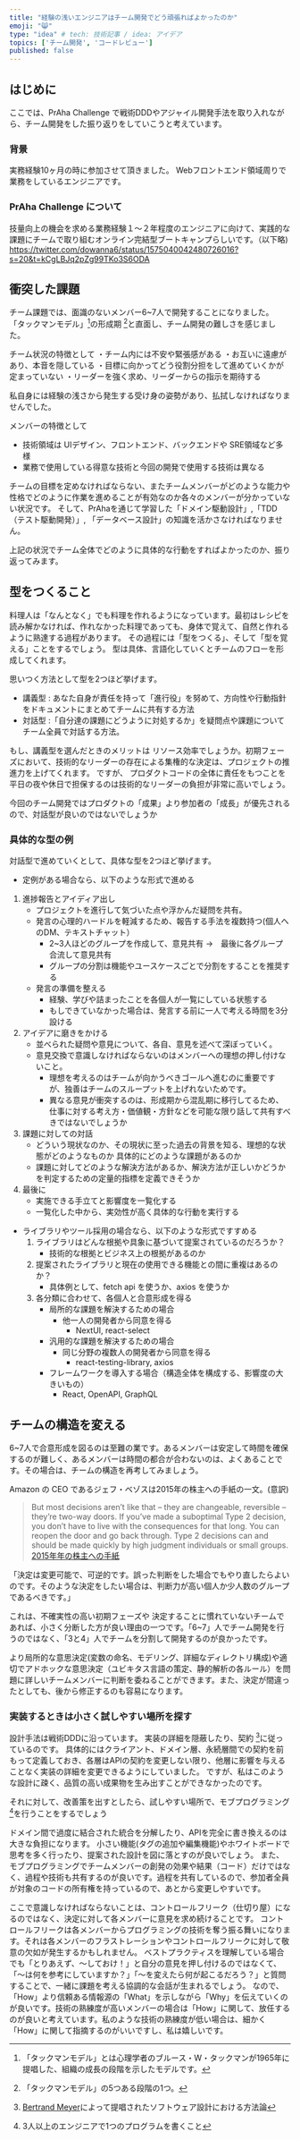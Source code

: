 ```yaml
---
title: "経験の浅いエンジニアはチーム開発でどう頑張ればよかったのか"
emoji: "😸"
type: "idea" # tech: 技術記事 / idea: アイデア
topics: ['チーム開発', 'コードレビュー']
published: false
---
```

## はじめに
ここでは、PrAha Challenge で戦術DDDやアジャイル開発手法を取り入れながら、チーム開発をした振り返りをしていこうと考えています。

### 背景
実務経験10ヶ月の時に参加させて頂きました。 Webフロントエンド領域周りで業務をしているエンジニアです。

### PrAha Challenge について
技量向上の機会を求める業務経験１〜２年程度のエンジニアに向けて、実践的な課題にチームで取り組むオンライン完結型ブートキャンプらしいです。（以下略)
https://twitter.com/dowanna6/status/1575040042480726016?s=20&t=kCgLBJq2pZg99TKo3S6ODA

## 衝突した課題 
チーム課題では、面識のないメンバー6~7人で開発することになりました。
「タックマンモデル」[^1]の形成期 [^2]と直面し、チーム開発の難しさを感じました。

チーム状況の特徴として
・チーム内には不安や緊張感がある
・お互いに遠慮があり、本音を隠している
・目標に向かってどう役割分担をして進めていくかが定まっていない
・リーダーを強く求め、リーダーからの指示を期待する

私自身には経験の浅さから発生する受け身の姿勢があり、払拭しなければなりませんでした。

メンバーの特徴として
- 技術領域は UIデザイン、フロントエンド、バックエンドや SRE領域など多様
- 業務で使用している得意な技術と今回の開発で使用する技術は異なる

チームの目標を定めなければならない、またチームメンバーがどのような能力や性格でどのように作業を進めることが有効なのか各々のメンバーが分かっていない状況です。
そして、PrAhaを通じて学習した「ドメイン駆動設計」,「TDD（テスト駆動開発）」, 「データベース設計」の知識を活かさなければなりません。

上記の状況でチーム全体でどのように具体的な行動をすればよかったのか、振り返ってみます。

## 型をつくること 
料理人は「なんとなく」でも料理を作れるようになっています。最初はレシピを読み解かなければ、作れなかった料理であっても、身体で覚えて、自然と作れるように熟達する過程があります。
その過程には「型をつくる」、そして「型を覚える」ことをするでしょう。 型は具体、言語化していくとチームのフローを形成してくれます。

思いつく方法として型を2つほど挙げます。
- 講義型 : あなた自身が責任を持って「進行役」を努めて、方向性や行動指針をドキュメントにまとめてチームに共有する方法
- 対話型 :「自分達の課題にどうように対処するか」を疑問点や課題についてチーム全員で対話する方法。

もし、講義型を選んだときのメリットは リソース効率でしょうか。初期フェーズにおいて、技術的なリーダーの存在による集権的な決定は、プロジェクトの推進力を上げてくれます。
ですが、 プロダクトコードの全体に責任をもつことを平日の夜や休日で担保するのは技術的なリーダーの負担が非常に高いでしょう。

今回のチーム開発ではプロダクトの「成果」より参加者の「成長」が優先されるので、対話型が良いのではないでしょうか

### 具体的な型の例
対話型で進めていくとして、具体な型を2つほど挙げます。
- 定例がある場合なら、以下のような形式で進める
1. 進捗報告とアイディア出し
    - プロジェクトを進行して気づいた点や浮かんだ疑問を共有。
    - 発言の心理的ハードルを軽減するため、報告する手法を複数持つ(個人へのDM、テキストチャット）
      - 2~3人ほどのグループを作成して、意見共有 →　最後に各グループ合流して意見共有
      - グループの分割は機能やユースケースごとで分割をすることを推奨する
    - 発言の準備を整える
      - 経験、学びや詰まったことを各個人が一覧にしている状態する 
      - もしできていなかった場合は、発言する前に一人で考える時間を3分設ける
2. アイデアに磨きをかける
    - 並べられた疑問や意見について、各自、意見を述べて深ぼっていく。
    - 意見交換で意識しなければならないのはメンバーへの理想の押し付けないこと。
      - 理想を考えるのはチームが向かうべきゴールへ進むのに重要ですが、独善はチームのスループットを上げれないためです。
      - 異なる意見が衝突するのは、形成期から混乱期に移行してるため、仕事に対する考え方・価値観・方針などを可能な限り話して共有すべきではないでしょうか
3. 課題に対しての対話
    - どういう現状なのか、その現状に至った過去の背景を知る、理想的な状態がどのようなものか 具体的にどのような課題があるのか
    - 課題に対してどのような解決方法があるか、解決方法が正しいかどうかを判定するための定量的指標を定義できそうか
4. 最後に
    - 実施できる手立てと影響度を一覧化する
    - 一覧化した中から、実効性が高く具体的な行動を実行する

- ライブラリやツール採用の場合なら、以下のような形式ですすめる
  1. ライブラリはどんな根拠や具象に基づいて提案されているのだろうか？
     - 技術的な根拠とビジネス上の根拠があるのか 
  2. 提案されたライブラリと現在の使用できる機能との間に重複はあるのか？
     - 具体例として、fetch api を使うか、axios を使うか
  3. 各分類に合わせて、各個人と合意形成を得る
     - 局所的な課題を解決するための場合
       - 他一人の開発者から同意を得る
         - NextUI, react-select
     - 汎用的な課題を解決するための場合 
       - 同じ分野の複数人の開発者から同意を得る
         - react-testing-library, axios
     - フレームワークを導入する場合（構造全体を構成する、影響度の大きいもの）
       - React, OpenAPI, GraphQL

## チームの構造を変える 
6~7人で合意形成を図るのは至難の業です。あるメンバーは安定して時間を確保するのが難しく、あるメンバーは時間の都合が合わないのは、よくあることです。その場合は、チームの構造を再考してみましょう。

Amazon の CEO であるジェフ・ベゾスは2015年の株主への手紙の一文。(意訳)
> But most decisions aren’t like that – they are changeable, reversible – they’re two-way doors. If you’ve made a suboptimal Type 2 decision, you don’t have to live with the consequences for that long. You can reopen the door and go back through. Type 2 decisions can and should be made quickly by high judgment individuals or small groups.
[2015年年の株主への手紙](https://s2.q4cdn.com/299287126/files/doc_financials/annual/2015-Letter-to-Shareholders.PDF)

「決定は変更可能で、可逆的です。誤った判断をした場合でもやり直したらよいのです。そのような決定をしたい場合は、判断力が高い個人か少人数のグループであるべきです。」

これは、不確実性の高い初期フェーズや 決定することに慣れていないチームであれば、小さく分断した方が良い理由の一つです。「6~7」人でチーム開発を行うのではなく、「3と4」人でチームを分割して開発するのが良かったです。

より局所的な意思決定(変数の命名、モデリング、詳細なディレクトリ構成)や適切でアドホックな意思決定（ユビキタス言語の策定、静的解析の各ルール）を問題に詳しいチームメンバーに判断を委ねることができます。また、決定が間違ったとしても、後から修正するのも容易になります。

### 実装するときは小さく試しやすい場所を探す
設計手法は戦術DDDに沿っています。 実装の詳細を隠蔽したり、契約 [^3]に従っているのです。
具体的にはクライアント、ドメイン層、永続層間での契約を前もって定義しておき、各層はAPIの契約を変更しない限り、他層に影響を与えることなく実装の詳細を変更できるようにしていました。
ですが、私はこのような設計に疎く、品質の高い成果物を生み出すことができなかったのです。

それに対して、改善策を出すとしたら、試しやすい場所で、モブプログラミング[^4]を行うことをするでしょう

ドメイン間で過度に結合された統合を分解したり、APIを完全に書き換えるのは大きな負担になります。
小さい機能(タグの追加や編集機能)やホワイトボードで思考を多く行ったり、提案された設計を図に落とすのが良いでしょう。
また、モブプログラミングでチームメンバーの創発の効果や結果（コード）だけではなく、過程や技術も共有するのが良いです。過程を共有しているので、参加者全員が対象のコードの所有権を持っているので、あとから変更しやすいです。

ここで意識しなければならないことは、コントロールフリーク（仕切り屋）になるのではなく、決定に対して各メンバーに意見を求め続けることです。
コントロールフリークは各メンバーからプログラミングの技術を奪う振る舞いになります。それは各メンバーのフラストレーションやコントロールフリークに対して敬意の欠如が発生するかもしれません。
ベストプラクティスを理解している場合でも「とりあえず、〜しておけ！」と自分の意見を押し付けるのではなくて、「〜は何を参考にしていますか？」「〜を変えたら何が起こるだろう？」と質問することで、一緒に課題を考える協調的な会話が生まれるでしょう。
なので、「How」より信頼ある情報源の「What」を示しながら「Why」を伝えていくのが良いです。技術の熟練度が高いメンバーの場合は「How」に関して、放任するのが良いと考えています。私のような技術の熟練度が低い場合は、細かく「How」に関して指摘するのがいいですし、私は嬉しいです。

[^1]:「タックマンモデル」とは心理学者のブルース・W・タックマンが1965年に提唱した、組織の成長の段階を示したモデルです。
[^2]:「タックマンモデル」の5つある段階の1つ。
[^3]: [Bertrand Meyer](https://en.wikipedia.org/wiki/Bertrand_Meyer)によって提唱されたソフトウェア設計における方法論
[^4]: 3人以上のエンジニアで1つのプログラムを書くこと
